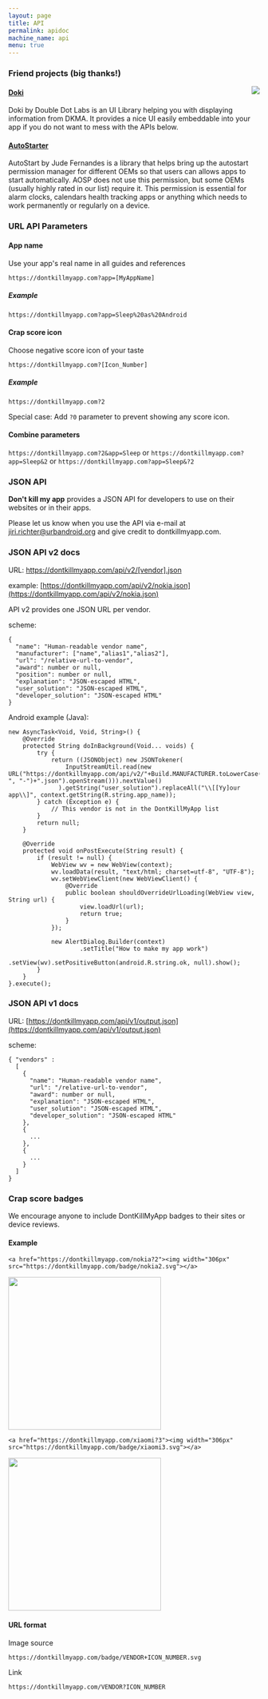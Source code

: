 ```yaml
---
layout: page
title: API
permalink: apidoc
machine_name: api
menu: true
---
```


### Friend projects (big thanks!)

<div class="img-block" style="float:right">
  <img src="/assets/img/ss_doki.png">
</div>

#### [Doki](https://github.com/DoubleDotLabs/doki)

Doki by Double Dot Labs is an UI Library helping you with displaying information from DKMA. It provides a nice UI easily embeddable into your app if you do not want to mess with the APIs below.

#### [AutoStarter](https://github.com/judemanutd/AutoStarter)

AutoStart by Jude Fernandes is a library that helps bring up the autostart permission manager for different OEMs so that users can allows apps to start automatically. AOSP does not use this permission, but some OEMs (usually highly rated in our list) require it. This permission is essential for alarm clocks, calendars health tracking apps or anything which needs to work permanently or regularly on a device.

### URL API Parameters


#### App name

Use your app's real name in all guides and references


`https://dontkillmyapp.com?app=[MyAppName]`


##### Example


`https://dontkillmyapp.com?app=Sleep%20as%20Android`


#### Crap score icon

Choose negative score icon of your taste


`https://dontkillmyapp.com?[Icon_Number]`


##### Example

`https://dontkillmyapp.com?2`

Special case: Add `?0` parameter to prevent showing any score icon.


#### Combine parameters

`https://dontkillmyapp.com?2&app=Sleep` or `https://dontkillmyapp.com?app=Sleep&2` or `https://dontkillmyapp.com?app=Sleep&?2`


### JSON API


**Don't kill my app** provides a JSON API for developers to use on their websites or in their apps.


Please let us know when you use the API via e-mail at jiri.richter@urbandroid.org and give credit to dontkillmyapp.com.


### JSON API v2 docs


URL: https://dontkillmyapp.com/api/v2/[vendor].json


example: [https://dontkillmyapp.com/api/v2/nokia.json](https://dontkillmyapp.com/api/v2/nokia.json)


API v2 provides one JSON URL per vendor.


scheme:
````
{
  "name": "Human-readable vendor name",
  "manufacturer": ["name","alias1","alias2"],
  "url": "/relative-url-to-vendor",
  "award": number or null,
  "position": number or null,
  "explanation": "JSON-escaped HTML",
  "user_solution": "JSON-escaped HTML",
  "developer_solution": "JSON-escaped HTML"
}
````

Android example (Java):
````
new AsyncTask<Void, Void, String>() {
    @Override
    protected String doInBackground(Void... voids) {
        try {
            return ((JSONObject) new JSONTokener(
                InputStreamUtil.read(new URL("https://dontkillmyapp.com/api/v2/"+Build.MANUFACTURER.toLowerCase().replaceAll(" ", "-")+".json").openStream())).nextValue()
              ).getString("user_solution").replaceAll("\\[[Yy]our app\\]", context.getString(R.string.app_name));
        } catch (Exception e) {
            // This vendor is not in the DontKillMyApp list
        }
        return null;
    }

    @Override
    protected void onPostExecute(String result) {
        if (result != null) {
            WebView wv = new WebView(context);
            wv.loadData(result, "text/html; charset=utf-8", "UTF-8");
            wv.setWebViewClient(new WebViewClient() {
                @Override
                public boolean shouldOverrideUrlLoading(WebView view, String url) {
                    view.loadUrl(url);
                    return true;
                }
            });

            new AlertDialog.Builder(context)
                    .setTitle("How to make my app work")
                    .setView(wv).setPositiveButton(android.R.string.ok, null).show();
        }
    }
}.execute();

````



### JSON API v1 docs

URL: [https://dontkillmyapp.com/api/v1/output.json](https://dontkillmyapp.com/api/v1/output.json)

scheme:
````
{ "vendors" :
  [
    {
      "name": "Human-readable vendor name",
      "url": "/relative-url-to-vendor",
      "award": number or null,
      "explanation": "JSON-escaped HTML",
      "user_solution": "JSON-escaped HTML",
      "developer_solution": "JSON-escaped HTML"
    },
    {
      ...
    },
    {
      ...
    }
  ]
}
````

### Crap score badges


We encourage anyone to include DontKillMyApp badges to their sites or device reviews.


#### Example


````<a href="https://dontkillmyapp.com/nokia?2"><img width="306px" src="https://dontkillmyapp.com/badge/nokia2.svg"></a>````


<a href="https://dontkillmyapp.com/nokia?2"><img width="306px" src="https://dontkillmyapp.com/badge/nokia2.svg"></a>



````<a href="https://dontkillmyapp.com/xiaomi?3"><img width="306px" src="https://dontkillmyapp.com/badge/xiaomi3.svg"></a>````


<a href="https://dontkillmyapp.com/xiaomi?3"><img width="306px" src="https://dontkillmyapp.com/badge/xiaomi3.svg"></a>



#### URL format


Image source


````https://dontkillmyapp.com/badge/VENDOR+ICON_NUMBER.svg````

Link


````https://dontkillmyapp.com/VENDOR?ICON_NUMBER````






